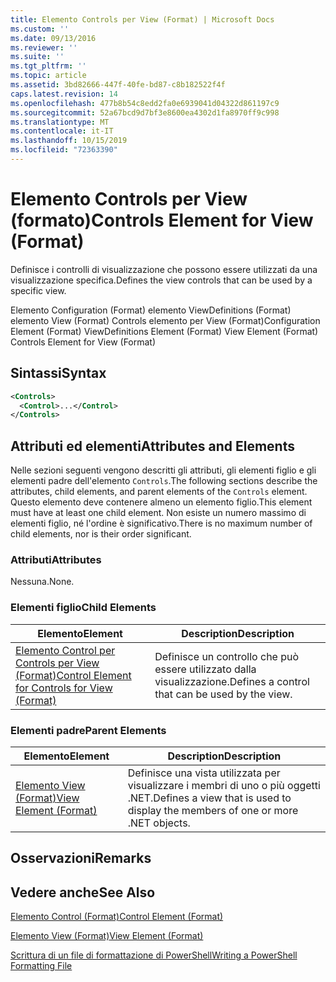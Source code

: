 ```yaml
---
title: Elemento Controls per View (Format) | Microsoft Docs
ms.custom: ''
ms.date: 09/13/2016
ms.reviewer: ''
ms.suite: ''
ms.tgt_pltfrm: ''
ms.topic: article
ms.assetid: 3bd82666-447f-40fe-bd87-c8b182522f4f
caps.latest.revision: 14
ms.openlocfilehash: 477b8b54c8edd2fa0e6939041d04322d861197c9
ms.sourcegitcommit: 52a67bcd9d7bf3e8600ea4302d1fa8970ff9c998
ms.translationtype: MT
ms.contentlocale: it-IT
ms.lasthandoff: 10/15/2019
ms.locfileid: "72363390"
---
```

# <a name="controls-element-for-view-format"></a><span data-ttu-id="56246-102">Elemento Controls per View (formato)</span><span class="sxs-lookup"><span data-stu-id="56246-102">Controls Element for View (Format)</span></span>

<span data-ttu-id="56246-103">Definisce i controlli di visualizzazione che possono essere utilizzati da una visualizzazione specifica.</span><span class="sxs-lookup"><span data-stu-id="56246-103">Defines the view controls that can be used by a specific view.</span></span>

<span data-ttu-id="56246-104">Elemento Configuration (Format) elemento ViewDefinitions (Format) elemento View (Format) Controls elemento per View (Format)</span><span class="sxs-lookup"><span data-stu-id="56246-104">Configuration Element (Format) ViewDefinitions Element (Format) View Element (Format) Controls Element for View (Format)</span></span>

## <a name="syntax"></a><span data-ttu-id="56246-105">Sintassi</span><span class="sxs-lookup"><span data-stu-id="56246-105">Syntax</span></span>

```xml
<Controls>
  <Control>...</Control>
</Controls>
```

## <a name="attributes-and-elements"></a><span data-ttu-id="56246-106">Attributi ed elementi</span><span class="sxs-lookup"><span data-stu-id="56246-106">Attributes and Elements</span></span>

<span data-ttu-id="56246-107">Nelle sezioni seguenti vengono descritti gli attributi, gli elementi figlio e gli elementi padre dell'elemento `Controls`.</span><span class="sxs-lookup"><span data-stu-id="56246-107">The following sections describe the attributes, child elements, and parent elements of the `Controls` element.</span></span> <span data-ttu-id="56246-108">Questo elemento deve contenere almeno un elemento figlio.</span><span class="sxs-lookup"><span data-stu-id="56246-108">This element must have at least one child element.</span></span> <span data-ttu-id="56246-109">Non esiste un numero massimo di elementi figlio, né l'ordine è significativo.</span><span class="sxs-lookup"><span data-stu-id="56246-109">There is no maximum number of child elements, nor is their order significant.</span></span>

### <a name="attributes"></a><span data-ttu-id="56246-110">Attributi</span><span class="sxs-lookup"><span data-stu-id="56246-110">Attributes</span></span>

<span data-ttu-id="56246-111">Nessuna.</span><span class="sxs-lookup"><span data-stu-id="56246-111">None.</span></span>

### <a name="child-elements"></a><span data-ttu-id="56246-112">Elementi figlio</span><span class="sxs-lookup"><span data-stu-id="56246-112">Child Elements</span></span>

|<span data-ttu-id="56246-113">Elemento</span><span class="sxs-lookup"><span data-stu-id="56246-113">Element</span></span>|<span data-ttu-id="56246-114">Description</span><span class="sxs-lookup"><span data-stu-id="56246-114">Description</span></span>|
|-------------|-----------------|
|[<span data-ttu-id="56246-115">Elemento Control per Controls per View (Format)</span><span class="sxs-lookup"><span data-stu-id="56246-115">Control Element for Controls for View (Format)</span></span>](./control-element-for-controls-for-view-format.md)|<span data-ttu-id="56246-116">Definisce un controllo che può essere utilizzato dalla visualizzazione.</span><span class="sxs-lookup"><span data-stu-id="56246-116">Defines a control that can be used by the view.</span></span>|

### <a name="parent-elements"></a><span data-ttu-id="56246-117">Elementi padre</span><span class="sxs-lookup"><span data-stu-id="56246-117">Parent Elements</span></span>

|<span data-ttu-id="56246-118">Elemento</span><span class="sxs-lookup"><span data-stu-id="56246-118">Element</span></span>|<span data-ttu-id="56246-119">Description</span><span class="sxs-lookup"><span data-stu-id="56246-119">Description</span></span>|
|-------------|-----------------|
|[<span data-ttu-id="56246-120">Elemento View (Format)</span><span class="sxs-lookup"><span data-stu-id="56246-120">View Element (Format)</span></span>](./view-element-format.md)|<span data-ttu-id="56246-121">Definisce una vista utilizzata per visualizzare i membri di uno o più oggetti .NET.</span><span class="sxs-lookup"><span data-stu-id="56246-121">Defines a view that is used to display the members of one or more .NET objects.</span></span>|

## <a name="remarks"></a><span data-ttu-id="56246-122">Osservazioni</span><span class="sxs-lookup"><span data-stu-id="56246-122">Remarks</span></span>

## <a name="see-also"></a><span data-ttu-id="56246-123">Vedere anche</span><span class="sxs-lookup"><span data-stu-id="56246-123">See Also</span></span>

[<span data-ttu-id="56246-124">Elemento Control (Format)</span><span class="sxs-lookup"><span data-stu-id="56246-124">Control Element (Format)</span></span>](./control-element-for-controls-for-view-format.md)

[<span data-ttu-id="56246-125">Elemento View (Format)</span><span class="sxs-lookup"><span data-stu-id="56246-125">View Element (Format)</span></span>](./view-element-format.md)

[<span data-ttu-id="56246-126">Scrittura di un file di formattazione di PowerShell</span><span class="sxs-lookup"><span data-stu-id="56246-126">Writing a PowerShell Formatting File</span></span>](./writing-a-powershell-formatting-file.md)
